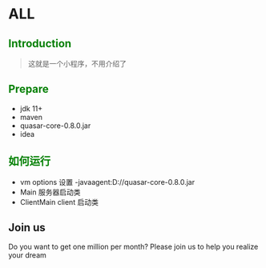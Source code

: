 # ALL

## <font color="green">Introduction</font>                
> 这就是一个小程序，不用介绍了
## <font color="green">Prepare</font>
* jdk 11+
* maven
* quasar-core-0.8.0.jar
* idea


## <font color="green">如何运行</font>
* vm options 设置 -javaagent:D://quasar-core-0.8.0.jar
* Main 服务器启动类
* ClientMain client 启动类
## Join us
Do you  want to get one million per month?   Please join us to help you realize your dream

